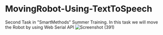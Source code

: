 # MovingRobot-Using-TextToSpeech
Second Task in "SmartMethods" Summer Training. In this task we will move the Robot by using Web Serial API ![Screenshot (391)](https://user-images.githubusercontent.com/74507851/185396789-6ad2fc86-9ed3-4b9d-967b-13c6f1e59980.png)
